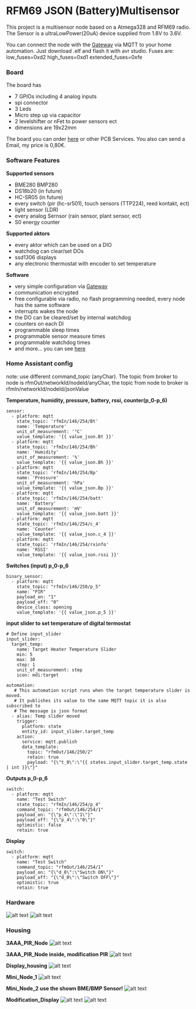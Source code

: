 # RFM69 JSON (Battery)Multisensor
 
This project is a multisensor node based on a Atmega328 and RFM69 radio. The Sensor is a ultraLowPower(20uA) device supplied from 1.8V to 3.6V.
 
You can connect the node with the [Gateway](https://github.com/boaschti/MQTT_WLan_RFM69_Gateway) via MQTT to your home automation.
Just download .elf and flash it with avr studio. Fuses are: low_fuses=0xd2 high_fuses=0xd1 extended_fuses=0xfe
 
### Board
The board has
- 7 GPIOs including 4 analog inputs
- spi connector
- 3 Leds
- Micro step up via capacitor
- 2 levelshifter or nFet to power sensors ect
- dimensions are 19x22mm
 
The board you can order [here](https://www.itead.cc/) or other PCB Services. You also can send a Email, my price is 0,80€.
 
### Software Features
 
**Supported sensors**
- BME280 BMP280
- DS18b20 (in future)
- HC-SR05 (in future)
- every switch (pir (hc-sr501), touch sensors (TTP224), reed kontakt, ect)
- light sensor (LDR)
- every analog Sernsor (rain sensor, plant sensor, ect)
- S0 energy counter
 
**Supported aktors**
- every aktor which can be used on a DIO
- watchdog can clear/set DOs
- ssd1306 displays
- any electronic thermostat with encoder to set temperature
 
**Software**
- very simple configuration via [Gateway](https://github.com/boaschti/MQTT_WLan_RFM69_Gateway)
- communication encrypted
- free configurable via radio, no flash programming needed, every node has the same software
- interrupts wakes the node
- the DO can be cleared/set by internal watchdog
- counters on each DI
- programmable sleep times
- programmable sensor measure times
- programmable watchdog times
- and more... you can see [here](https://github.com/boaschti/MQTT_WLan_RFM69_Gateway)
 
### Home Assistant config
note: use different command_topic (anyChar). The topic from broker to node is rfmOut/networkId/nodeId/anyChar, the topic from node to broker is rfmIn/networkId/nodeId/jsonValue
 
**Temperature, humidity, pressure, battery, rssi, counter(p_0-p_6)**
```
sensor:
  - platform: mqtt
    state_topic: 'rfmIn/146/254/Bt'
    name: 'Temperature'
    unit_of_measurement: '°C'
    value_template: '{{ value_json.Bt }}'
  - platform: mqtt
    state_topic: 'rfmIn/146/254/Bh'
    name: 'Humidity'
    unit_of_measurement: '%'
    value_template: '{{ value_json.Bh }}'
  - platform: mqtt
    state_topic: 'rfmIn/146/254/Bp'
    name: 'Pressure'
    unit_of_measurement: 'hPa'
    value_template: '{{ value_json.Bp }}'
  - platform: mqtt
    state_topic: 'rfmIn/146/254/batt'
    name: 'Battery'
    unit_of_measurement: 'mV'
    value_template: '{{ value_json.batt }}'
  - platform: mqtt
    state_topic: 'rfmIn/146/254/c_4'
    name: 'Counter'
    value_template: '{{ value_json.c_4 }}'
  - platform: mqtt
    state_topic: 'rfmIn/146/254/rxinfo'
    name: 'RSSI'
    value_template: '{{ value_json.rssi }}'
```
 
**Switches (input) p_0-p_6**
```
binary_sensor:
  - platform: mqtt
    state_topic: "rfmIn/146/250/p_5"
    name: "PIR"
    payload_on: "1"
    payload_off: "0" 
    device_class: opening
    value_template: '{{ value_json.p_5 }}'
```
 
**input slider to set temperature of digital termostat**
```
# Define input_slider
input_slider:
  target_temp:
    name: Target Heater Temperature Slider
    min: 5
    max: 30
    step: 1
    unit_of_measurement: step 
    icon: mdi:target
 
automation:
   # This automation script runs when the target temperature slider is moved.
   # It publishes its value to the same MQTT topic it is also subscribed to
   # The message is json format
  - alias: Temp slider moved
    trigger:
      platform: state
      entity_id: input_slider.target_temp
    action:
      service: mqtt.publish
      data_template:
        topic: "rfmOut/146/250/2"
        retain: true
        payload: "{\"t_0\":\"{{ states.input_slider.target_temp.state | int }}\"}"
```
 
**Outputs p_0-p_6**
```
switch:
  - platform: mqtt
    name: "Test Switch"
    state_topic: "rfmIn/146/254/p_4"
    command_topic: "rfmOut/146/254/1"
    payload_on: "{\"p_4\":\"1\"}"
    payload_off: "{\"p_4\":\"0\"}"
    optimistic: false
    retain: true
```
 
**Display**
```
switch:
  - platform: mqtt
    name: "Test Switch"
    command_topic: "rfmOut/146/254/1"
    payload_on: "{\"d_0\":\"Switch ON\"}"
    payload_off: "{\"d_0\":\"Switch OFF\"}"
    optimistic: true
    retain: true
```

### Hardware
![alt text](https://github.com/boaschti/MQTT_Node_RFM69/blob/master/pictures/nodeHardware.jpg)
![alt text](https://github.com/boaschti/MQTT_Node_RFM69/blob/master/pictures/nodeHardware2.jpg)


### Housing

**3AAA_PIR_Node**
![alt text](https://github.com/boaschti/MQTT_Node_RFM69/blob/master/pictures/3AAA_pir_node.jpg)
 
**3AAA_PIR_Node inside, modification PIR**
![alt text](https://github.com/boaschti/MQTT_Node_RFM69/blob/master/pictures/3AAA_pir_node_inside.jpg)
 
**Display_housing**
![alt text](https://github.com/boaschti/MQTT_Node_RFM69/blob/master/pictures/dispayHousing.jpg)
 
**Mini_Node_1**
![alt text](https://github.com/boaschti/MQTT_Node_RFM69/blob/master/pictures/node1housing.jpg)
 
**Mini_Node_2 use the shown BME/BMP Sensor!**
![alt text](https://github.com/boaschti/MQTT_Node_RFM69/blob/master/pictures/node2Housing.jpg)
 
**Modification_Display**
![alt text](https://github.com/boaschti/MQTT_Node_RFM69/blob/master/pictures/reset_Pin_Display.jpg)
![alt text](https://github.com/boaschti/MQTT_Node_RFM69/blob/master/pictures/Display_resistors.jpg)

